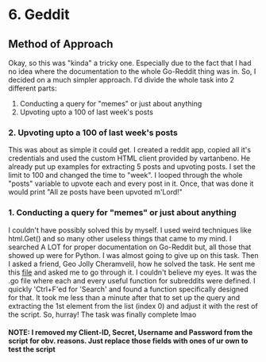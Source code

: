 # **6. Geddit**
## **Method of Approach**
Okay, so this was "kinda" a tricky one. Especially due to the fact that I had no idea where the documentation to the whole Go-Reddit thing was in. So, I decided on a much simpler approach. I'd divide the whole task into 2 different parts:
1. Conducting a query for "memes" or just about anything 
2. Upvoting upto a 100 of last week's posts
### **2. Upvoting upto a 100 of last week's posts**
This was about as simple it could get. I created a reddit app, copied all it's credentials and used the custom HTML client provided by vartanbeno. He already put up examples for extracting 5 posts and upvoting posts. I set the limit to 100 and changed the time to "week". I looped through the whole "posts" variable to upvote each and every post in it. Once, that was done it would print "All ze posts have been upvoted m'Lord!"
### **1. Conducting a query for "memes" or just about anything**
I couldn't have possibly solved this by myself. I used weird techniques like html.Get() and so many other useless things that came to my mind. I searched A LOT for proper documentation on Go-Reddit but, all those that showed up were for Python. I was almost going to give up on this task. Then I asked a friend, Geo Jolly Cheramvelil, how he solved the task. He sent me this [file](https://github.com/vartanbeno/go-reddit/blob/master/reddit/subreddit.go) and asked me to go through it. I couldn't believe my eyes. It was the .go file where each and every useful function for subreddits were defined. I quickly 'Ctrl+F'ed for 'Search' and found a function specifically designed for that. It took me less than a minute after that to set up the query and extracting the 1st element from the list (index 0) and adjust it with the rest of the script. So, hurray! The task was finally complete lmao
#### **NOTE: I removed my Client-ID, Secret, Username and Password from the script for obv. reasons. Just replace those fields with ones of ur own to test the script**
